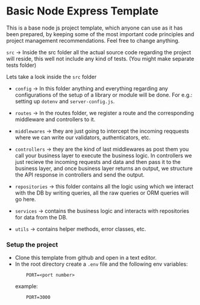 # Basic Node Express Template

This is a base node js project template, which anyone can use as it has been prepared, by keeping some of the most important code principles and project management recommendations. Feel free to change anything.


`src` -> Inside the src folder all the actual source code regarding the project will reside, this well not include any kind of tests. (You might make separate tests folder)

Lets take a look inside the `src` folder

 - `config` -> In this folder anything and everything regarding any configurations of the setup of a library or module will be done. For e.g.: setting up `dotenv` and `server-config.js`.

 - `routes` -> In the routes folder, we register a route and the corresponding middleware and controllers to it.

 - `middlewares` -> they are just going to intercept the incoming reqquests where we can write our validators, authenticators, etc.

 - `controllers` -> they are the kind of last middlewares as post them you call your business layer to execute the business logic. In controllers we just recieve the incoming requests and data and then pass it to the business layer, and once business layer returns an output, we structure the API response in controllers and send the output.

 - `repositories` -> this folder contains all the logic using which we interact with the DB by writing queries, all the raw queries or ORM queries will go here.

 - `services` -> contains the business logic and interacts with repositories for data from the DB.

 - `utils` -> contains helper methods, error classes, etc.

 ### Setup the project

 - Clone this template from github and open in a text editor.
 - In the root directory create a `.env` file and the following env variables:
    ```
        PORT=<port number>
    ```
    example:
    ```
        PORT=3000
    ```